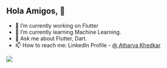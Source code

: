 ## Hola Amigos, 👋



- 🔭 I’m currently working on Flutter
- 🌱 I’m currently learning Machine Learning.
- 💬 Ask me about Flutter, Dart.
- 📫 How to reach me:  LinkedIn Profile - [@ Atharva Khedkar](https://www.linkedin.com/in/atharva-khedkar-231201/)
 <img src = "https://github-readme-stats.vercel.app/api?username=Apk23&&show_icons=true&title_color=ffffff&icon_color=bb2acf&text_color=daf7dc&bg_color=151515">

